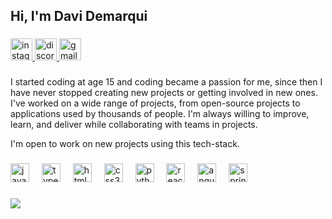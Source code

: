 <h2 align="left">Hi, I'm Davi Demarqui</h2>

###

<div align="left">
  <a href="https://www.instagram.com/iamdaviddb/" target="_blank">
    <img src="https://img.shields.io/static/v1?message=Instagram&logo=instagram&label=&color=000&logoColor=white&labelColor=&style=for-the-badge" height="35" alt="instagram logo"  />
  </a>
  <a href="discordapp.com/users/481561932093063178" target="_blank">
    <img src="https://img.shields.io/static/v1?message=Discord&logo=discord&label=&color=000&logoColor=white&labelColor=&style=for-the-badge" height="35" alt="discord logo"  />
  </a>
  <a href="mailto:davidemaquib@gmail.com" target="_blank">
    <img src="https://img.shields.io/static/v1?message=Gmail&logo=gmail&label=&color=000&logoColor=white&labelColor=&style=for-the-badge" height="35" alt="gmail logo"  />
  </a>
</div>

###

I started coding at age 15 and coding became a passion for me, since then 
I have never stopped creating new projects or getting involved in new ones. 
I've worked on a wide range of projects, from open-source projects to applications used by thousands of people. 
I'm always willing to improve, learn, and deliver while collaborating with teams in projects.

I'm open to work on new projects using this tech-stack.

###

<div align="left">
  <img src="https://cdn.jsdelivr.net/gh/devicons/devicon/icons/javascript/javascript-original.svg" height="30" alt="javascript logo"  />
  <img width="12" />
  <img src="https://cdn.jsdelivr.net/gh/devicons/devicon/icons/typescript/typescript-original.svg" height="30" alt="typescript logo"  />
  <img width="12" />
  <img src="https://cdn.jsdelivr.net/gh/devicons/devicon/icons/html5/html5-original.svg" height="30" alt="html5 logo"  />
  <img width="12" />
  <img src="https://cdn.jsdelivr.net/gh/devicons/devicon/icons/css3/css3-original.svg" height="30" alt="css3 logo"  />
  <img width="12" />
  <img src="https://cdn.jsdelivr.net/gh/devicons/devicon/icons/python/python-original.svg" height="30" alt="python logo"  />
  <img width="12" />
  <img src="https://cdn.jsdelivr.net/gh/devicons/devicon/icons/react/react-original.svg" height="30" alt="react logo"  />
  <img width="12" />
  <img src="https://cdn.jsdelivr.net/gh/devicons/devicon/icons/angularjs/angularjs-original.svg" height="30" alt="angularjs logo"  />
  <img width="12" />
  <img src="https://cdn.jsdelivr.net/gh/devicons/devicon/icons/spring/spring-original.svg" height="30" alt="spring logo"  />
</div>

###

<a href="https://github.com/DaviDemarqui/github-readme-stats"><img align="center" src="https://github-readme-stats.vercel.app/api/top-langs/?username=DaviDemarqui&layout=compact&theme=dark&hide_border=true" /></a>
